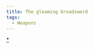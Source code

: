 ```yaml
---
title: The gleaming broadsword
tags:
  - Weapons
---
```


[\*](Category:_Slashing_weapons "wikilink")